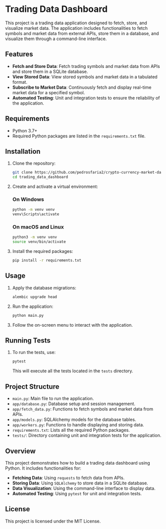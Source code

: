 
# Trading Data Dashboard

This project is a trading data application designed to fetch, store, and visualize market data. The application includes functionalities to fetch symbols and market data from external APIs, store them in a database, and visualize them through a command-line interface.

## Features

- **Fetch and Store Data**: Fetch trading symbols and market data from APIs and store them in a SQLite database.
- **View Stored Data**: View stored symbols and market data in a tabulated format.
- **Subscribe to Market Data**: Continuously fetch and display real-time market data for a specified symbol.
- **Automated Testing**: Unit and integration tests to ensure the reliability of the application.

## Requirements

- Python 3.7+
- Required Python packages are listed in the `requirements.txt` file.

## Installation

1. Clone the repository:

    ```bash
    git clone https://github.com/pedrosfaria2/crypto-currency-market-data.git
    cd trading_data_dashboard
    ```

2. Create and activate a virtual environment:

    ### On Windows

    ```bash
    python -m venv venv
    venv\Scripts\activate
    ```

    ### On macOS and Linux

    ```bash
    python3 -m venv venv
    source venv/bin/activate
    ```

3. Install the required packages:

    ```bash
    pip install -r requirements.txt
    ```

## Usage

1. Apply the database migrations:

    ```bash
    alembic upgrade head
    ```

2. Run the application:

    ```bash
    python main.py
    ```

3. Follow the on-screen menu to interact with the application.

## Running Tests

1. To run the tests, use:

    ```bash
    pytest
    ```

    This will execute all the tests located in the `tests` directory.

## Project Structure

- `main.py`: Main file to run the application.
- `app/database.py`: Database setup and session management.
- `app/fetch_data.py`: Functions to fetch symbols and market data from APIs.
- `app/models.py`: SQLAlchemy models for the database tables.
- `app/workers.py`: Functions to handle displaying and storing data.
- `requirements.txt`: Lists all the required Python packages.
- `tests/`: Directory containing unit and integration tests for the application.

## Overview

This project demonstrates how to build a trading data dashboard using Python. It includes functionalities for:

- **Fetching Data**: Using `requests` to fetch data from APIs.
- **Storing Data**: Using `SQLAlchemy` to store data in a SQLite database.
- **Data Visualization**: Using the command-line interface to display data.
- **Automated Testing**: Using `pytest` for unit and integration tests.

## License

This project is licensed under the MIT License.
